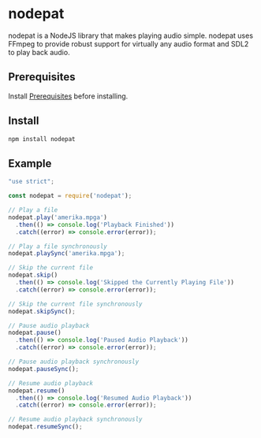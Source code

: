 # nodepat
nodepat is a NodeJS library that makes playing audio simple. nodepat uses FFmpeg to provide 
robust support for virtually any audio format and SDL2 to play back audio.

## Prerequisites
Install [Prerequisites](https://github.com/tnewman/pat#Prerequisites) before installing.

## Install
```bash
npm install nodepat
```

## Example
```javascript
"use strict";

const nodepat = require('nodepat');

// Play a file
nodepat.play('amerika.mpga')
  .then(() => console.log('Playback Finished'))
  .catch((error) => console.error(error));

// Play a file synchronously
nodepat.playSync('amerika.mpga');

// Skip the current file
nodepat.skip()
  .then(() => console.log('Skipped the Currently Playing File'))
  .catch((error) => console.error(error));

// Skip the current file synchronously
nodepat.skipSync();

// Pause audio playback
nodepat.pause()
  .then(() => console.log('Paused Audio Playback'))
  .catch((error) => console.error(error));

// Pause audio playback synchronously
nodepat.pauseSync();

// Resume audio playback
nodepat.resume()
  .then(() => console.log('Resumed Audio Playback'))
  .catch((error) => console.error(error));

// Resume audio playback synchronously
nodepat.resumeSync();
```

